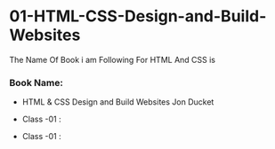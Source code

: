 # 01-HTML-CSS-Design-and-Build-Websites

The Name Of Book i am Following For HTML And CSS is <br> 

### Book Name: <br/> 
* HTML & CSS Design and Build Websites Jon Ducket
* Class -01 :

* Class -01 :
